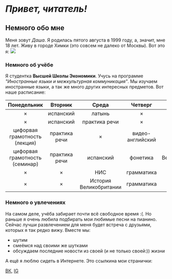 # ***Привет, читатель!***
## Немного обо мне 
Меня зовут *Даша*. Я родилась пятого августа в 1999 году, а, значит, мне 18 лет. Живу в городе Химки (это совсем не далеко от Москвы). Вот это я:
![](https://pp.userapi.com/c639723/v639723324/628dc/0CWhE3MA9Y8.jpg)
### Немного об учёбе
Я студентка **Высшей Школы Экономики**. Учусь на программе *"Иностранные языки и межкультурная коммуникация"*. Мы изучаем иностранные языки, а так же много других интересных предметов. Вот наше расписание: 

Понедельник|Вторник|Среда|Четверг|Пятница
:---:|:---:|:---:|:---:|:---:
× |испанский|латынь|×|×|
× |испанский|практика речи|×|×|
цифорвая грамотность (лекция)|практика речи|×|видео-английский|×|
цифорвая грамотность (семинар)|практика речи|испанский|фонетика|История Великобритании (лекиця)|
× |×|НИС|грамматика|×|
× |×|История Великобритании|грамматика|×|
### Немного о увлечениях
На самом деле, учёба забирает почти всё свободное время :(. Но раньше я очень любила подбирать мои любимые песни на пианино. Сейчас лучши развлечением для меня будет встреча с друзьями, которых я так редко вижу. Вместе мы:
- шутим
- смеёмся над своими же шутками
- обсуждаем последние новости из своей (и не только своей:)) жизни


А ещё я люблю сидеть в Интернете. Это ссылкина мои странички:

[ВК](https://vk.com/kirillova_dk "добавляйтесь в друзья"), 
[IG](https://www.instagram.com/kirillova_dk/ "ставьте лайки")

